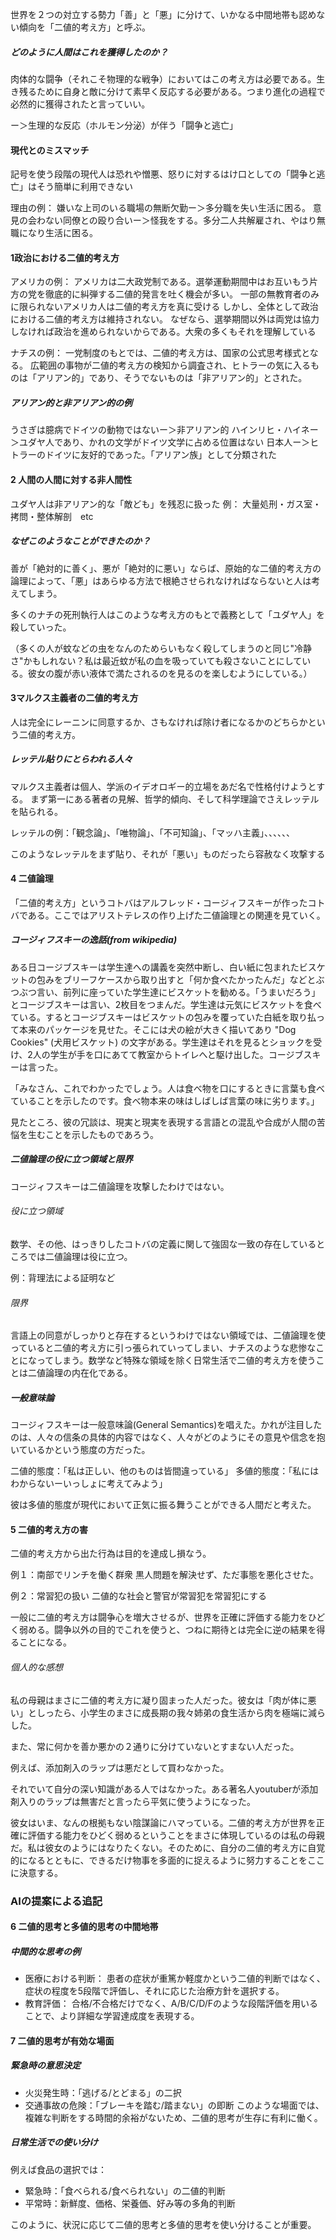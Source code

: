 世界を２つの対立する勢力「善」と「悪」に分けて、いかなる中間地帯も認めない傾向を「二値的考え方」と呼ぶ。

##### どのように人間はこれを獲得したのか？
肉体的な闘争（それこそ物理的な戦争）においてはこの考え方は必要である。生き残るために自身と敵に分けて素早く反応する必要がある。つまり進化の過程で必然的に獲得されたと言っていい。

ー＞生理的な反応（ホルモン分泌）が伴う「闘争と逃亡」


#### 現代とのミスマッチ
記号を使う段階の現代人は恐れや憎悪、怒りに対するはけ口としての「闘争と逃亡」はそう簡単に利用できない

理由の例：
嫌いな上司のいる職場の無断欠勤ー＞多分職を失い生活に困る。
意見の会わない同僚との殴り合いー＞怪我をする。多分二人共解雇され、やはり無職になり生活に困る。

#### 1政治における二値的考え方
アメリカの例：
	アメリカは二大政党制である。選挙運動期間中はお互いもう片方の党を徹底的に糾弾する二値的発言を吐く機会が多い。
		一部の無教育者のみに限られないアメリカ人は二値的考え方を真に受ける
	しかし、全体として政治における二値的考え方は維持されない。
		なぜなら、選挙期間以外は両党は協力しなければ政治を進められないからである。大衆の多くもそれを理解している

ナチスの例：
	一党制度のもとでは、二値的考え方は、国家の公式思考様式となる。
	広範囲の事物が二値的考え方の検知から調査され、ヒトラーの気に入るものは「アリアン的」であり、そうでないものは「非アリアン的」とされた。

##### アリアン的と非アリアン的の例
うさぎは臆病でドイツの動物ではないー＞非アリアン的
ハインリヒ・ハイネー＞ユダヤ人であり、かれの文学がドイツ文学に占める位置はない
日本人ー＞ヒトラーのドイツに友好的であった。「アリアン族」として分類された

#### 2 人間の人間に対する非人間性
ユダヤ人は非アリアン的な「敵ども」を残忍に扱った
	例：
		大量処刑・ガス室・拷問・整体解剖　etc

##### なぜこのようなことができたのか？
善が「絶対的に善く」、悪が「絶対的に悪い」ならば、原始的な二値的考え方の論理によって、「悪」はあらゆる方法で根絶させられなければならないと人は考えてしまう。

多くのナチの死刑執行人はこのような考え方のもとで義務として「ユダヤ人」を殺していった。

（多くの人が蚊などの虫をなんのためらいもなく殺してしまうのと同じ"冷静さ"かもしれない？私は最近蚊が私の血を吸っていても殺さないことにしている。彼女の腹が赤い液体で満たされるのを見るのを楽しむようにしている。）

#### 3マルクス主義者の二値的考え方
人は完全にレーニンに同意するか、さもなければ除け者になるかのどちらかという二値的考え方。

##### レッテル貼りにとらわれる人々
マルクス主義者は個人、学派のイデオロギー的立場をあだ名で性格付けようとする。
まず第一にある著者の見解、哲学的傾向、そして科学理論でさえレッテルを貼られる。

レッテルの例：「観念論」、「唯物論」、「不可知論」、「マッハ主義」、、、、、、

このようなレッテルをまず貼り、それが「悪い」ものだったら容赦なく攻撃する

#### 4 二値論理
「二値的考え方」というコトバはアルフレッド・コージィフスキーが作ったコトバである。ここではアリストテレスの作り上げた二値論理との関連を見ていく。

##### コージィフスキーの逸話(from wikipedia)
ある日コージブスキーは学生達への講義を突然中断し、白い紙に包まれたビスケットの包みをブリーフケースから取り出すと「何か食べたかったんだ」などとぶつぶつ言い、前列に座っていた学生達にビスケットを勧める。「うまいだろう」とコージブスキーは言い、2枚目をつまんだ。学生達は元気にビスケットを食べている。するとコージブスキーはビスケットの包みを覆っていた白紙を取り払って本来のパッケージを見せた。そこには犬の絵が大きく描いてあり "Dog Cookies" (犬用ビスケット) の文字がある。学生達はそれを見るとショックを受け、2人の学生が手を口にあてて教室からトイレへと駆け出した。コージブスキーは言った。

「みなさん、これでわかったでしょう。人は食べ物を口にするときに言葉も食べていることを示したのです。食べ物本来の味はしばしば言葉の味に劣ります。」

見たところ、彼の冗談は、現実と現実を表現する言語との混乱や合成が人間の苦悩を生むことを示したものであろう。

##### 二値論理の役に立つ領域と限界
コージィフスキーは二値論理を攻撃したわけではない。

###### 役に立つ領域
数学、その他、はっきりしたコトバの定義に関して強固な一致の存在しているところでは二値論理は役に立つ。

例：背理法による証明など

###### 限界
言語上の同意がしっかりと存在するというわけではない領域では、二値論理を使っていると二値的考え方に引っ張られていってしまい、ナチスのような悲惨なことになってしまう。数学など特殊な領域を除く日常生活で二値的考え方を使うことは二値論理の内在化である。

##### 一般意味論
コージィフスキーは一般意味論(General Semantics)を唱えた。かれが注目したのは、人々の信条の具体的内容ではなく、人々がどのようにその意見や信念を抱いているかという態度の方だった。

二値的態度：「私は正しい、他のものは皆間違っている」
多値的態度：「私にはわからないーいっしょに考えてみよう」

彼は多値的態度が現代において正気に振る舞うことができる人間だと考えた。

#### 5 二値的考え方の害
二値的考え方から出た行為は目的を達成し損なう。

例１：南部でリンチを働く群衆
	黒人問題を解決せず、ただ事態を悪化させた。

例２：常習犯の扱い
	二値的な社会と警官が常習犯を常習犯にする

一般に二値的考え方は闘争心を増大させるが、世界を正確に評価する能力をひどく弱める。闘争以外の目的でこれを使うと、つねに期待とは完全に逆の結果を得ることになる。


###### 個人的な感想
私の母親はまさに二値的考え方に凝り固まった人だった。彼女は「肉が体に悪い」としったら、小学生のまさに成長期の我々姉弟の食生活から肉を極端に減らした。

また、常に何かを善か悪かの２通りに分けていないとすまない人だった。

例えば、添加剤入のラップは悪だとして買わなかった。

それでいて自分の深い知識がある人ではなかった。ある著名人youtuberが添加剤入りのラップは無害だと言ったら平気に使うようになった。

彼女はいま、なんの根拠もない陰謀論にハマっている。二値的考え方が世界を正確に評価する能力をひどく弱めるということをまさに体現しているのは私の母親だ。私は彼女のようにはなりたくない。そのために、自分の二値的考え方に自覚的になるとともに、できるだけ物事を多面的に捉えるように努力することをここに決意する。

### AIの提案による追記

#### 6 二値的思考と多値的思考の中間地帯

##### 中間的な思考の例

- 医療における判断： 患者の症状が重篤か軽度かという二値的判断ではなく、症状の程度を5段階で評価し、それに応じた治療方針を選択する。
- 教育評価： 合格/不合格だけでなく、A/B/C/D/Fのような段階評価を用いることで、より詳細な学習達成度を表現する。

#### 7 二値的思考が有効な場面

##### 緊急時の意思決定

- 火災発生時：「逃げる/とどまる」の二択
- 交通事故の危険：「ブレーキを踏む/踏まない」の即断 このような場面では、複雑な判断をする時間的余裕がないため、二値的思考が生存に有利に働く。

##### 日常生活での使い分け

例えば食品の選択では：

- 緊急時：「食べられる/食べられない」の二値的判断
- 平常時：新鮮度、価格、栄養価、好み等の多角的判断

このように、状況に応じて二値的思考と多値的思考を使い分けることが重要。





































